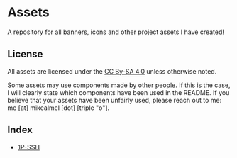 # Assets

A repository for all banners, icons and other project assets I have created!

## License
All assets are licensed under the [CC By-SA 4.0](LICENSE.md) unless otherwise noted.

Some assets may use components made by other people. If this is the case, I will clearly state which components have been used in the README.
If you believe that your assets have been unfairly used, please reach out to me: me [at] mikealmel [dot] [triple "o"].

## Index
- [1P-SSH](1p_ssh/)
